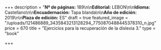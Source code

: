 +++
description = "**Nº de páginas:** 189\n\n**Editorial:** LEBON\n\n**Idioma:** Castellano\n\n**Encuadernación:** Tapa blanda\n\n**Año de edición:** 2019\n\n**Plaza de edición:** ES"
draft = true
featured_image = "/uploads/121486889_3435843213128294_7750870488445378310_n.jpg"
price = 670
title = "Ejercicios para la recuperación de la dislexia 3."
type = "book"

+++
